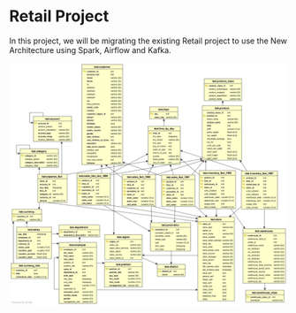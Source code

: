 # Retail Project

In this project, we will be migrating the existing Retail project to use the New Architecture using Spark,
Airflow and Kafka.


![Alt text](foodmart.jpg)

